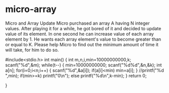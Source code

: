 # micro-array
Micro and Array Update
Micro purchased an array A having N integer values. After playing it for a while, he got
bored of it and decided to update value of its element. In one second he can increase
value of each array element by 1. He wants each array element's value to become greater
than or equal to K. Please help Micro to find out the minimum amount of time it will take,
for him to do so.

#include<stdio.h>
int main()
{
    int m,n,i,min=10000000000,k;
    scanf("%d",&m);
    while(t--)
    {
     min=10000000000;
     scanf("%d%d",&n,&k);
     int a[n];
     for(i=0;i<n;i++)
     {
      scanf("%d",&a[i]);
      if(a[i]<min)
       min=a[i];
     }
     //printf("%d ",min);
     if(min>=k)
      printf("0\n");
     else
      printf("%d\n",k-min);
    }
    return 0;

}


